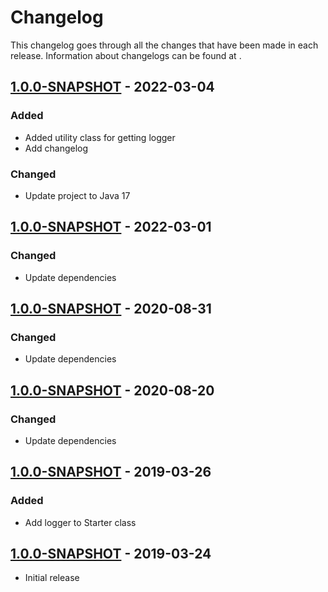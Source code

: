 # Changelog

This changelog goes through all the changes that have been made in each release. Information about changelogs can 
be found at [](https://keepachangelog.com).

## [1.0.0-SNAPSHOT]() - 2022-03-04
### Added 
* Added utility class for getting logger
* Add changelog

### Changed
* Update project to Java 17

## [1.0.0-SNAPSHOT]() - 2022-03-01
### Changed
* Update dependencies

## [1.0.0-SNAPSHOT]() - 2020-08-31
### Changed
* Update dependencies

## [1.0.0-SNAPSHOT]() - 2020-08-20
### Changed
* Update dependencies

## [1.0.0-SNAPSHOT]() - 2019-03-26
### Added
* Add logger to Starter class

## [1.0.0-SNAPSHOT]() - 2019-03-24
* Initial release